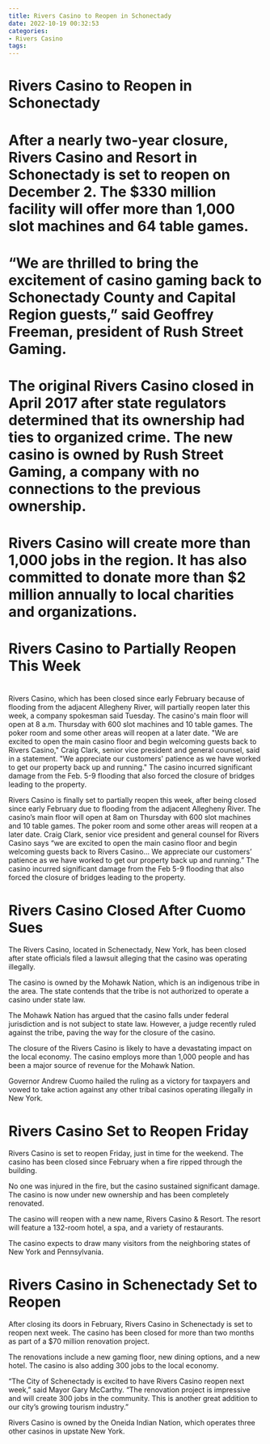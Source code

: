 ```yaml
---
title: Rivers Casino to Reopen in Schonectady
date: 2022-10-19 00:32:53
categories:
- Rivers Casino
tags:
---
```



#  Rivers Casino to Reopen in Schonectady

# After a nearly two-year closure, Rivers Casino and Resort in Schonectady is set to reopen on December 2. The $330 million facility will offer more than 1,000 slot machines and 64 table games.

# “We are thrilled to bring the excitement of casino gaming back to Schonectady County and Capital Region guests,” said Geoffrey Freeman, president of Rush Street Gaming.

# The original Rivers Casino closed in April 2017 after state regulators determined that its ownership had ties to organized crime. The new casino is owned by Rush Street Gaming, a company with no connections to the previous ownership.

# Rivers Casino will create more than 1,000 jobs in the region. It has also committed to donate more than $2 million annually to local charities and organizations.

#  Rivers Casino to Partially Reopen This Week

#
Rivers Casino, which has been closed since early February because of flooding from the adjacent Allegheny River, will partially reopen later this week, a company spokesman said Tuesday.
The casino's main floor will open at 8 a.m. Thursday with 600 slot machines and 10 table games. The poker room and some other areas will reopen at a later date.
"We are excited to open the main casino floor and begin welcoming guests back to Rivers Casino," Craig Clark, senior vice president and general counsel, said in a statement. "We appreciate our customers' patience as we have worked to get our property back up and running."
The casino incurred significant damage from the Feb. 5-9 flooding that also forced the closure of bridges leading to the property. 

Rivers Casino is finally set to partially reopen this week, after being closed since early February due to flooding from the adjacent Allegheny River. The casino’s main floor will open at 8am on Thursday with 600 slot machines and 10 table games. The poker room and some other areas will reopen at a later date. 
Craig Clark, senior vice president and general counsel for Rivers Casino says “we are excited to open the main casino floor and begin welcoming guests back to Rivers Casino… We appreciate our customers’ patience as we have worked to get our property back up and running.” The casino incurred significant damage from the Feb 5-9 flooding that also forced the closure of bridges leading to the property.

#  Rivers Casino Closed After Cuomo Sues

The Rivers Casino, located in Schenectady, New York, has been closed after state officials filed a lawsuit alleging that the casino was operating illegally.

The casino is owned by the Mohawk Nation, which is an indigenous tribe in the area. The state contends that the tribe is not authorized to operate a casino under state law.

The Mohawk Nation has argued that the casino falls under federal jurisdiction and is not subject to state law. However, a judge recently ruled against the tribe, paving the way for the closure of the casino.

The closure of the Rivers Casino is likely to have a devastating impact on the local economy. The casino employs more than 1,000 people and has been a major source of revenue for the Mohawk Nation.

Governor Andrew Cuomo hailed the ruling as a victory for taxpayers and vowed to take action against any other tribal casinos operating illegally in New York.

#  Rivers Casino Set to Reopen Friday

Rivers Casino is set to reopen Friday, just in time for the weekend. The casino has been closed since February when a fire ripped through the building.

No one was injured in the fire, but the casino sustained significant damage. The casino is now under new ownership and has been completely renovated.

The casino will reopen with a new name, Rivers Casino & Resort. The resort will feature a 132-room hotel, a spa, and a variety of restaurants.

The casino expects to draw many visitors from the neighboring states of New York and Pennsylvania.

#  Rivers Casino in Schenectady Set to Reopen

After closing its doors in February, Rivers Casino in Schenectady is set to reopen next week. The casino has been closed for more than two months as part of a $70 million renovation project.

The renovations include a new gaming floor, new dining options, and a new hotel. The casino is also adding 300 jobs to the local economy.

“The City of Schenectady is excited to have Rivers Casino reopen next week,” said Mayor Gary McCarthy. “The renovation project is impressive and will create 300 jobs in the community. This is another great addition to our city’s growing tourism industry.”

Rivers Casino is owned by the Oneida Indian Nation, which operates three other casinos in upstate New York.
